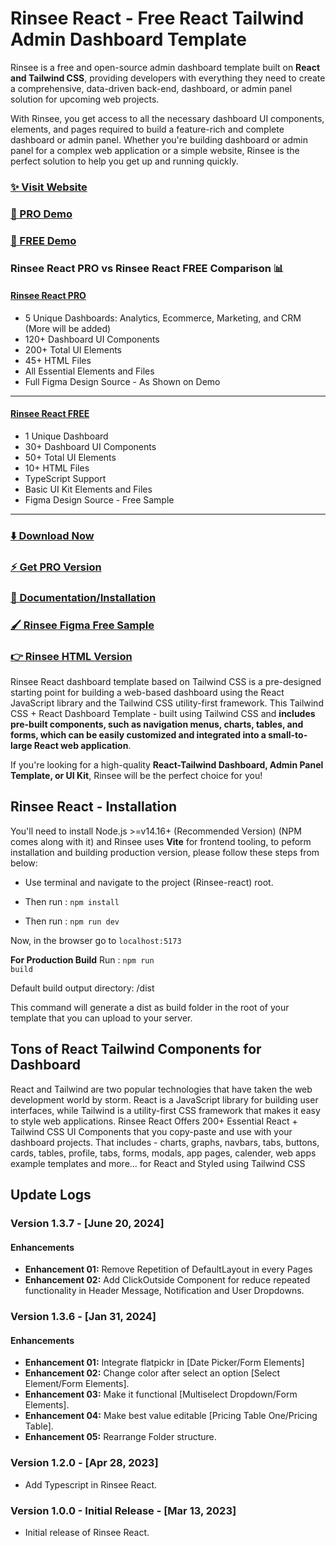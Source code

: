 # Rinsee React - Free React Tailwind Admin Dashboard Template

Rinsee is a free and open-source admin dashboard template built on **React and Tailwind CSS**, providing developers with everything they need to create a comprehensive, data-driven back-end,
dashboard, or admin panel solution for upcoming web projects.

<!-- [![tailwind react admin template](https://ucarecdn.com/d2a6daed-eb9c-4c2f-8a95-4419c450e23a/Rinseereact.jpg)](https://react-demo.Rinsee.com/) -->

With Rinsee, you get access to all the necessary dashboard UI components, elements, and pages required to build a feature-rich and complete dashboard or admin panel. Whether you're building dashboard or admin panel for a complex web application or a simple website, Rinsee is the perfect solution to help you get up and running quickly.

### [✨ Visit Website](https://Rinsee.com/)

### [🚀 PRO Demo](https://react-demo.Rinsee.com/)

### [🚀 FREE Demo](https://free-react-demo.Rinsee.com/)

### Rinsee React PRO vs Rinsee React FREE Comparison 📊

#### [Rinsee React PRO](https://react-demo.Rinsee.com/)

- 5 Unique Dashboards: Analytics, Ecommerce, Marketing, and CRM (More will be added)
- 120+ Dashboard UI Components
- 200+ Total UI Elements
- 45+ HTML Files
- All Essential Elements and Files
- Full Figma Design Source - As Shown on Demo

---

#### [Rinsee React FREE](https://free-react-demo.Rinsee.com/)

- 1 Unique Dashboard
- 30+ Dashboard UI Components
- 50+ Total UI Elements
- 10+ HTML Files
- TypeScript Support
- Basic UI Kit Elements and Files
- Figma Design Source - Free Sample

---

### [⬇️ Download Now](https://Rinsee.com/download)

### [⚡ Get PRO Version](https://Rinsee.com/pricing)

### [📄 Documentation/Installation](https://Rinsee.com/docs)

### [🖌️ Rinsee Figma Free Sample](https://www.figma.com/community/file/1214477970819985778)

### [👉 Rinsee HTML Version](https://github.com/Rinsee/Rinsee-free-tailwind-dashboard-template)

Rinsee React dashboard template based on Tailwind CSS is a pre-designed starting point for building a web-based dashboard using the React JavaScript library and the Tailwind CSS utility-first framework. This Tailwind CSS + React Dashboard Template - built using Tailwind CSS and **includes pre-built components, such as navigation menus, charts, tables, and forms, which can be easily customized and integrated into a small-to-large React web application**.

If you're looking for a high-quality **React-Tailwind Dashboard, Admin Panel Template, or UI Kit**, Rinsee will be the perfect choice for you!

## Rinsee React - Installation

You'll need to install Node.js >=v14.16+ (Recommended Version) (NPM comes along with it) and Rinsee uses **Vite** for frontend tooling, to peform installation and building production version, please follow these steps from below:

- Use terminal and navigate to the project (Rinsee-react) root.

- Then run : <code>npm install</code>

- Then run : <code>npm run dev</code>

Now, in the browser go to <code>localhost:5173</code>

**For Production Build**
Run : <code>npm run build</code>

Default build output directory: /dist

This command will generate a dist as build folder in the root of your template that you can upload to your server.

## Tons of React Tailwind Components for Dashboard

React and Tailwind are two popular technologies that have taken the web development world by storm. React is a JavaScript library for building user interfaces, while Tailwind is a utility-first CSS framework that makes it easy to style web applications. Rinsee React Offers 200+ Essential React + Tailwind CSS UI Components that you copy-paste and use with your dashboard projects. That includes - charts, graphs, navbars, tabs, buttons, cards, tables, profile, tabs, forms, modals, app pages, calender, web apps example templates and more... for React and Styled using Tailwind CSS

## Update Logs

### Version 1.3.7 - [June 20, 2024]

#### Enhancements

- **Enhancement 01:** Remove Repetition of DefaultLayout in every Pages
- **Enhancement 02:** Add ClickOutside Component for reduce repeated functionality in Header Message, Notification and User Dropdowns.

### Version 1.3.6 - [Jan 31, 2024]

#### Enhancements

- **Enhancement 01:** Integrate flatpickr in [Date Picker/Form Elements]
- **Enhancement 02:** Change color after select an option [Select Element/Form Elements].
- **Enhancement 03:** Make it functional [Multiselect Dropdown/Form Elements].
- **Enhancement 04:** Make best value editable [Pricing Table One/Pricing Table].
- **Enhancement 05:** Rearrange Folder structure.

### Version 1.2.0 - [Apr 28, 2023]

- Add Typescript in Rinsee React.

### Version 1.0.0 - Initial Release - [Mar 13, 2023]

- Initial release of Rinsee React.
